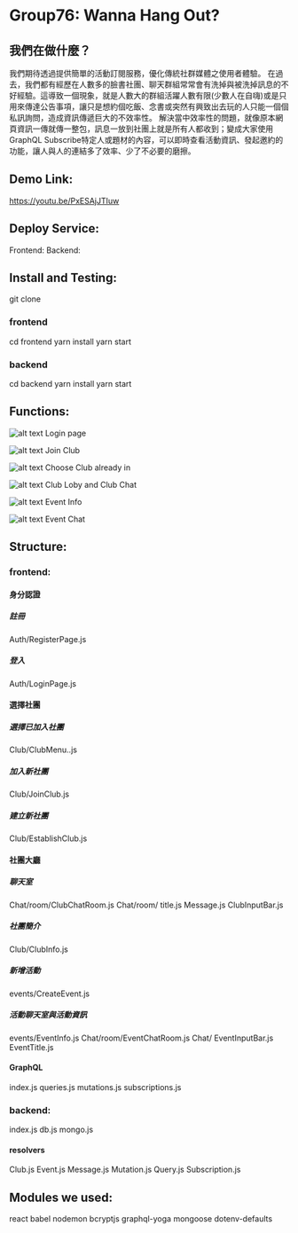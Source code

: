 # Group76: Wanna Hang Out?

## 我們在做什麼？
 我們期待透過提供簡單的活動訂閱服務，優化傳統社群媒體之使用者體驗。
 在過去，我們都有經歷在人數多的臉書社團、聊天群組常常會有洗掉與被洗掉訊息的不好經驗。這導致一個現象，就是人數大的群組活躍人數有限(少數人在自嗨)或是只用來傳達公告事項，讓只是想約個吃飯、念書或突然有興致出去玩的人只能一個個私訊詢問，造成資訊傳遞巨大的不效率性。
 解決當中效率性的問題，就像原本網頁資訊一傳就傳一整包，訊息一放到社團上就是所有人都收到；變成大家使用GraphQL Subscribe特定人或題材的內容，可以即時查看活動資訊、發起邀約的功能，讓人與人的連結多了效率、少了不必要的磨擦。
 
## Demo Link:
https://youtu.be/PxESAjJTIuw

## Deploy Service:
Frontend:
Backend:

## Install and Testing:
git clone

### frontend
cd frontend
yarn install
yarn start

### backend
cd backend
yarn install
yarn start

## Functions:

![alt text](demoImg\Login.jpg)
Login page

![alt text](demoImg\JoinClub.jpg)
Join Club

![alt text](http://url/to/img.png)
Choose Club already in

![alt text](demoImg\ClubMenu.jpg)
Club Loby and Club Chat

![alt text](demoImg\EventInfo.jpg)
Event Info

![alt text](demoImg\EventChat.jpg)
Event Chat

## Structure:
### frontend:
#### 身分認證
##### 註冊
Auth/RegisterPage.js
##### 登入
Auth/LoginPage.js
#### 選擇社團
##### 選擇已加入社團
Club/ClubMenu..js
##### 加入新社團
Club/JoinClub.js
##### 建立新社團
Club/EstablishClub.js
#### 社團大廳
##### 聊天室
Chat/room/ClubChatRoom.js
Chat/room/
title.js
Message.js
ClubInputBar.js
##### 社團簡介
Club/ClubInfo.js
##### 新增活動
events/CreateEvent.js
##### 活動聊天室與活動資訊
events/EventInfo.js
Chat/room/EventChatRoom.js
Chat/
EventInputBar.js
EventTitle.js
#### GraphQL
index.js
queries.js
mutations.js
subscriptions.js
### backend:
index.js
db.js
mongo.js
#### resolvers
Club.js
Event.js
Message.js
Mutation.js
Query.js
Subscription.js
## Modules we used:
react
babel
nodemon
bcryptjs
graphql-yoga
mongoose
dotenv-defaults





